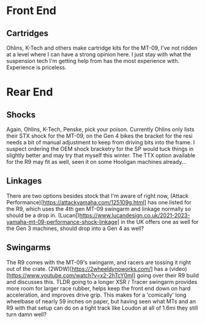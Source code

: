 # Front End
## Cartridges
Ohlins, K-Tech and others make cartridge kits for the MT-09, I've not ridden at a level where I can have a strong opinion here. I just stay with what the suspension tech I'm getting help from has the  most experience with. Experience is priceless.

# Rear End
## Shocks
Again, Ohlins, K-Tech, Penske, pick your poison. Currently Ohlins only lists their STX shock for the MT-09, on the Gen 4 bikes the bracket for the resi needs a bit of manual adjustment to keep from driving bits into the frame. I suspect ordering the OEM shock bracketry for the SP would tuck things in slightly better and may try that myself this winter. The TTX option available for the R9 may fit as well, seen it on some Hooligan machines already...

## Linkages
There are two options besides stock that I'm aware of right now, (Attack Performance)[https://attackyamaha.com/125109g.html] has one listed for the R9, which uses the 4th gen MT-09 swingarm and linkage normally so should be a drop in. (Lucan[)https://www.lucandesign.co.uk/2021-2023-yamaha-mt-09-performance-shock-linkage] in the UK offers one as well for the Gen 3 machines, should drop into a Gen 4 as well?

## Swingarms
The R9 comes with the MT-09's swingarm, and racers are tossing it right out of the crate. (2WDW)[https://2wheeldynoworks.com/] has a (video)[https://www.youtube.com/watch?v=x2-2hTcY0mI] going over their R9 build and discusses this. TLDR going to a longer XSR / Tracer swingarm provides more room for larger race rubber, helps keep the front end down on hard acceleration, and improves drive grip. This makes for a 'comically' long wheelbase of nearly 59 inches on paper, but having seen what MTs and an R9 with that setup can do on a tight track like Loudon at all of 1.6mi they still turn damn well?

